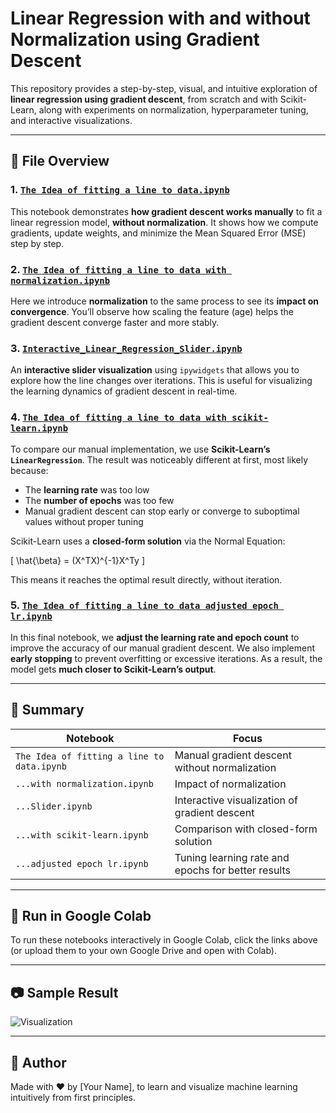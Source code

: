 # Linear Regression with and without Normalization using Gradient Descent

This repository provides a step-by-step, visual, and intuitive exploration of **linear regression using gradient descent**, from scratch and with Scikit-Learn, along with experiments on normalization, hyperparameter tuning, and interactive visualizations.

---

## 📁 File Overview

### 1. [`The Idea of fitting a line to data.ipynb`](https://colab.research.google.com/drive/your_link_here)
This notebook demonstrates **how gradient descent works manually** to fit a linear regression model, **without normalization**. It shows how we compute gradients, update weights, and minimize the Mean Squared Error (MSE) step by step.

### 2. [`The Idea of fitting a line to data with normalization.ipynb`](https://colab.research.google.com/drive/your_link_here)
Here we introduce **normalization** to the same process to see its **impact on convergence**. You’ll observe how scaling the feature (age) helps the gradient descent converge faster and more stably.

### 3. [`Interactive_Linear_Regression_Slider.ipynb`](https://colab.research.google.com/drive/your_link_here)
An **interactive slider visualization** using `ipywidgets` that allows you to explore how the line changes over iterations. This is useful for visualizing the learning dynamics of gradient descent in real-time.

### 4. [`The Idea of fitting a line to data with scikit-learn.ipynb`](https://colab.research.google.com/drive/your_link_here)
To compare our manual implementation, we use **Scikit-Learn’s `LinearRegression`**. The result was noticeably different at first, most likely because:
- The **learning rate** was too low
- The **number of epochs** was too few
- Manual gradient descent can stop early or converge to suboptimal values without proper tuning

Scikit-Learn uses a **closed-form solution** via the Normal Equation:

\[
\hat{\beta} = (X^TX)^{-1}X^Ty
\]

This means it reaches the optimal result directly, without iteration.

### 5. [`The Idea of fitting a line to data adjusted epoch lr.ipynb`](https://colab.research.google.com/drive/your_link_here)
In this final notebook, we **adjust the learning rate and epoch count** to improve the accuracy of our manual gradient descent. We also implement **early stopping** to prevent overfitting or excessive iterations. As a result, the model gets **much closer to Scikit-Learn’s output**.

---

## 📌 Summary

| Notebook | Focus |
|----------|-------|
| `The Idea of fitting a line to data.ipynb` | Manual gradient descent without normalization |
| `...with normalization.ipynb` | Impact of normalization |
| `...Slider.ipynb` | Interactive visualization of gradient descent |
| `...with scikit-learn.ipynb` | Comparison with closed-form solution |
| `...adjusted epoch lr.ipynb` | Tuning learning rate and epochs for better results |

---

## 🚀 Run in Google Colab

To run these notebooks interactively in Google Colab, click the links above (or upload them to your own Google Drive and open with Colab).

---

## 📷 Sample Result

![Visualization](assets/sample_plot.png) <!-- Optional: You can include a screenshot here -->

---

## 🧠 Author

Made with ❤️ by [Your Name], to learn and visualize machine learning intuitively from first principles.

